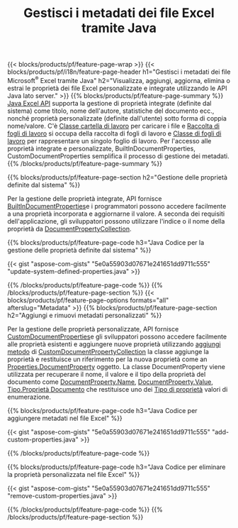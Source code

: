 ﻿---
title: Gestisci i metadati dei file Excel tramite Java
url: /it/java/metadata/
description: Visualizza, aggiungi, modifica, rimuovi o estrai i metadati dei file Excel con poche righe di codice Java
---
{{< blocks/products/pf/feature-page-wrap >}}
{{< blocks/products/pf/i18n/feature-page-header h1="Gestisci i metadati dei file Microsoft<sup>&reg;</sup> Excel tramite Java" h2="Visualizza, aggiungi, aggiorna, elimina o estrai le proprietà dei file Excel personalizzate e integrate utilizzando le API Java lato server." >}}
{{% blocks/products/pf/feature-page-summary %}}
[Java Excel API](/cells/java/) supporta la gestione di proprietà integrate (definite dal sistema) come titolo, nome dell'autore, statistiche del documento ecc., nonché proprietà personalizzate (definite dall'utente) sotto forma di coppia nome/valore. C'è [Classe cartella di lavoro](https://apireference.aspose.com/cells/java/com.aspose.cells/Workbook) per caricare i file e [Raccolta di fogli di lavoro](https://apireference.aspose.com/cells/java/com.aspose.cells/WorksheetCollection) si occupa della raccolta di fogli di lavoro e [Classe di fogli di lavoro](https://apireference.aspose.com/cells/java/com.aspose.cells/Worksheet) per rappresentare un singolo foglio di lavoro. Per l'accesso alle proprietà integrate e personalizzate, BuiltInDocumentProperties, CustomDocumentProperties semplifica il processo di gestione dei metadati. 
{{% /blocks/products/pf/feature-page-summary %}}

{{% blocks/products/pf/feature-page-section h2="Gestione delle proprietà definite dal sistema" %}}

Per la gestione delle proprietà integrate, API fornisce [BuiltInDocumentProperties](https://apireference.aspose.com/cells/java/com.aspose.cells/worksheetcollection#BuiltInDocumentProperties)e i programmatori possono accedere facilmente a una proprietà incorporata e aggiornarne il valore. A seconda dei requisiti dell'applicazione, gli sviluppatori possono utilizzare l'indice o il nome della proprietà da [DocumentPropertyCollection](https://apireference.aspose.com/cells/java/com.aspose.cells/DocumentPropertyCollection). 

{{% blocks/products/pf/feature-page-code h3="Java Codice per la gestione delle proprietà definite dal sistema" %}}

{{< gist "aspose-com-gists" "5e0a55903d07671e241651dd9711c555" "update-system-defined-properties.java" >}}

{{% /blocks/products/pf/feature-page-code %}}
{{% /blocks/products/pf/feature-page-section %}}
{{< blocks/products/pf/feature-page-options formats="all" afterslug="Metadata" >}}
{{% blocks/products/pf/feature-page-section h2="Aggiungi e rimuovi metadati personalizzati" %}}

Per la gestione delle proprietà personalizzate, API fornisce [CustomDocumentProperties](https://apireference.aspose.com/cells/java/com.aspose.cells/worksheetcollection#CustomDocumentProperties)e gli sviluppatori possono accedere facilmente alle proprietà esistenti e aggiungere nuove proprietà utilizzando [aggiungi metodo](https://apireference.aspose.com/cells/java/com.aspose.cells/customdocumentpropertycollection#add(java.lang.String,%20boolean)) di [CustomDocumentPropertyCollection](https://apireference.aspose.com/cells/java/com.aspose.cells/CustomDocumentPropertyCollection) la classe aggiunge la proprietà e restituisce un riferimento per la nuova proprietà come an [Properties.DocumentProperty](https://apireference.aspose.com/cells/java/com.aspose.cells/DocumentProperty) oggetto. La classe DocumentProperty viene utilizzata per recuperare il nome, il valore e il tipo della proprietà del documento come [DocumentProperty.Name](https://apireference.aspose.com/cells/java/com.aspose.cells/documentproperty#Name), [DocumentProperty.Value](https://apireference.aspose.com/cells/java/com.aspose.cells/documentproperty#Value),  [Tipo.Proprietà Documento](https://apireference.aspose.com/cells/java/com.aspose.cells/documentproperty#Type) che restituisce uno dei [Tipo di proprietà](https://apireference.aspose.com/cells/java/com.aspose.cells/PropertyType) valori di enumerazione. 
 
{{% blocks/products/pf/feature-page-code h3="Java Codice per aggiungere metadati nel file Excel" %}}

{{< gist "aspose-com-gists" "5e0a55903d07671e241651dd9711c555" "add-custom-properties.java" >}}

{{% /blocks/products/pf/feature-page-code %}}


{{% blocks/products/pf/feature-page-code h3="Java Codice per eliminare la proprietà personalizzata nel file Excel" %}}

{{< gist "aspose-com-gists" "5e0a55903d07671e241651dd9711c555" "remove-custom-properties.java" >}}

{{% /blocks/products/pf/feature-page-code %}}
{{% /blocks/products/pf/feature-page-section %}}
